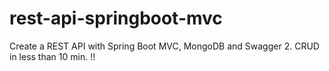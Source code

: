 # rest-api-springboot-mvc
Create a REST API with Spring Boot MVC, MongoDB and Swagger 2. CRUD in less than 10 min. !!
